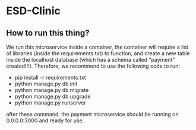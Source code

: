 # ESD-Clinic

## How to run this thing? 

We run this microservice inside a container, the container will require a list of libraries (inside the requirements.txt) to function, and create a new table inside the localhost database (which has a schema called "payment" created!!!). 
Therefore, we recommend to use the following code to run: 

- pip install -r requirements.txt
- python manage.py db init
- python manage.py db migrate
- python manage.py db upgrade
- python manage.py runserver

after these command, the payment microservice should be running on 0.0.0.0:3000 and ready for use.
